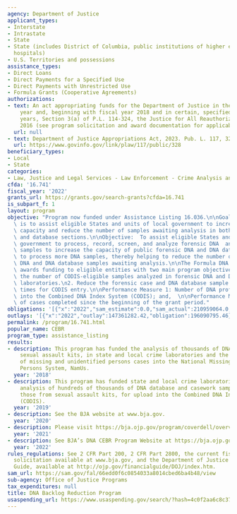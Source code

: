 ```yaml
---
agency: Department of Justice
applicant_types:
- Interstate
- Intrastate
- State
- State (includes District of Columbia, public institutions of higher education and
  hospitals)
- U.S. Territories and possessions
assistance_types:
- Direct Loans
- Direct Payments for a Specified Use
- Direct Payments with Unrestricted Use
- Formula Grants (Cooperative Agreements)
authorizations:
- text: An act appropriating funds for the Department of Justice in the current fiscal
    year and, beginning with fiscal year 2018 and in certain, specified subsequent
    years, Section 3(a) of P.L. 114-324, the Justice for All Reauthorization Act of
    2016 (see program solicitation and award documentation for applicability).
  url: null
- text: Department of Justice Appropriations Act, 2023. Pub. L. 117, 328.
  url: https://www.govinfo.gov/link/plaw/117/public/328
beneficiary_types:
- Local
- State
categories:
- Law, Justice and Legal Services - Law Enforcement - Crime Analysis and Data
cfda: '16.741'
fiscal_year: '2022'
grants_url: https://grants.gov/search-grants?cfda=16.741
is_subpart_f: 1
layout: program
objective: "Program now funded under Assistance Listing 16.036.\n\nGoal(s):  The goal\
  \ is to assist eligible States and units of local government to increase laboratory\
  \ capacity and reduce the number of samples awaiting analysis in both the casework\
  \ and database sections.\n\nObjective:  To assist eligible States and units of local\
  \ government to process, record, screen, and analyze forensic DNA  and/or DNA database\
  \ samples to increase the capacity of public forensic DNA and DNA database laboratories\
  \ to process more DNA samples, thereby helping to reduce the number of forensic\
  \ DNA and DNA database samples awaiting analysis.\n\nThe Formula DNA CEBR Program\
  \ awards funding to eligible entities with two main program objectives:\n1. Increase\
  \ the number of CODIS-eligible samples analyzed in forensic DNA and DNA database\
  \ laboratories.\n2. Reduce the forensic case and DNA database sample turnaround\
  \ times for CODIS entry.\n\nPerformance Measure 1: Number of DNA profile uploads\
  \ into the Combined DNA Index System (CODIS); and,  \n\nPerformance Measure 2: Number\
  \ of cases completed since the beginning of the grant period."
obligations: '[{"x":"2022","sam_estimate":0.0,"sam_actual":210959064.0,"usa_spending_actual":196233869.27},{"x":"2023","sam_estimate":0.0,"sam_actual":130000000.0,"usa_spending_actual":116255010.51},{"x":"2024","sam_estimate":0.0,"sam_actual":0.0,"usa_spending_actual":-2023663.19}]'
outlays: '[{"x":"2022","outlay":147361282.42,"obligation":196090795.46},{"x":"2023","outlay":13662462.67,"obligation":119687358.25},{"x":"2024","outlay":1837917.86,"obligation":0.0}]'
permalink: /program/16.741.html
popular_name: CEBR
program_type: assistance_listing
results:
- description: This program has funded the analysis of thousands of DNA cases, including
    sexual assault kits, in state and local crime laboratories and the entry of hundreds
    of missing and unidentified persons cases into the National Missing and Unidentified
    Persons System, NamUs.
  year: '2018'
- description: This program has funded state and local crime laboratories for the
    analysis of hundreds of thousands of DNA database and casework samples, including
    those from sexual assault kits, for upload into the Combined DNA Index System
    (CODIS).
  year: '2019'
- description: See the BJA website at www.bja.gov.
  year: '2020'
- description: Please visit https://bja.ojp.gov/program/coverdell/overview for information.
  year: '2021'
- description: See BJA’s DNA CEBR Program Website at https://bja.ojp.gov/program/dna-cebr/grantees
  year: '2022'
rules_regulations: See 2 CFR Part 200, 2 CFR Part 2800, the current fiscal year’s
  solicitation available at www.bja.gov, and the Department of Justice Grants Financial
  Guide, available at http://ojp.gov/financialguide/DOJ/index.htm.
sam_url: https://sam.gov/fal/66edd0f6c0854033a8014cbed6ba4b48/view
sub-agency: Office of Justice Programs
tax_expenditures: null
title: DNA Backlog Reduction Program
usaspending_url: https://www.usaspending.gov/search/?hash=4c0f2aa6c8c375eca4b29b3f26864339
---
```

